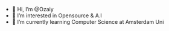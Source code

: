 - 👋 Hi, I’m @Ozaiy
- 👀 I’m interested in Opensource & A.I
- 🌱 I’m currently learning Computer Science at Amsterdam Uni



